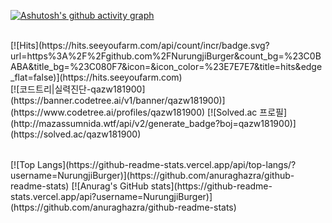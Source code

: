
[![Ashutosh's github activity graph](https://github-readme-activity-graph.vercel.app/graph?username=NurungjiBurger&theme=react-dark)](https://github.com/ashutosh00710/github-readme-activity-graph)

<br>
[![Hits](https://hits.seeyoufarm.com/api/count/incr/badge.svg?url=https%3A%2F%2Fgithub.com%2FNurungjiBurger&count_bg=%23C0BABA&title_bg=%23C080F7&icon=&icon_color=%23E7E7E7&title=hits&edge_flat=false)](https://hits.seeyoufarm.com)
<br>

<table>
[![코드트리|실력진단-qazw181900](https://banner.codetree.ai/v1/banner/qazw181900)](https://www.codetree.ai/profiles/qazw181900)
[![Solved.ac
프로필](http://mazassumnida.wtf/api/v2/generate_badge?boj=qazw181900)](https://solved.ac/qazw181900)
</table>
<table>
[![Top Langs](https://github-readme-stats.vercel.app/api/top-langs/?username=NurungjiBurger)](https://github.com/anuraghazra/github-readme-stats)
[![Anurag's GitHub stats](https://github-readme-stats.vercel.app/api?username=NurungjiBurger)](https://github.com/anuraghazra/github-readme-stats)
</table>
